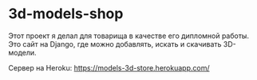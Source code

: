 # 3d-models-shop

Этот проект я делал для товарища в качестве его дипломной работы. Это сайт на Django, где можно добавлять, искать и скачивать 3D-модели. 

Сервер на Heroku: https://models-3d-store.herokuapp.com/
